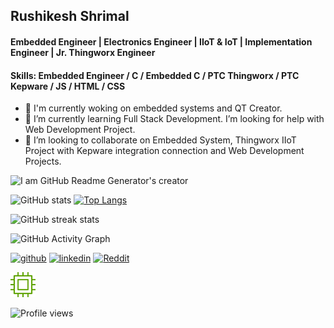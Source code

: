 ## Rushikesh Shrimal

#### Embedded Engineer | Electronics Engineer | IIoT & IoT | Implementation Engineer | Jr. Thingworx Engineer

#### Skills: Embedded Engineer / C / Embedded C / PTC Thingworx / PTC Kepware / JS / HTML / CSS 

- 🌱  I'm currently woking on embedded systems and QT Creator.
- 🤔 I’m currently learning Full Stack Development. I’m looking for help with Web Development Project. 
- 👯 I’m looking to collaborate on Embedded System, Thingworx IIoT Project with Kepware integration connection and Web Development Projects. 
 
![I am GitHub Readme Generator's creator](https://media.licdn.com/dms/image/D5616AQHwELqMD1SibA/profile-displaybackgroundimage-shrink_350_1400/0/1672246441572?e=1677715200&v=beta&t=OLdIVQugIUp0L46lcwcQHTV4GeSI3OJj7B5lT-RHiPM)


![GitHub stats](https://github-readme-stats.vercel.app/api?username=ShrimalRushikesh&show_icons=true)   [![Top Langs](https://github-readme-stats.vercel.app/api/top-langs/?username=ShrimalRushikesh)](https://github.com/anuraghazra/github-readme-stats)


![GitHub streak stats](https://streak-stats.demolab.com/?user=ShrimalRushikesh)  

![GitHub Activity Graph](https://activity-graph.herokuapp.com/graph?username=ShrimalRushikesh)  


[<img src='https://cdn.jsdelivr.net/npm/simple-icons@3.0.1/icons/github.svg' alt='github' height='40'>](https://github.com/ShrimalRushikesh)  [<img src='https://cdn.jsdelivr.net/npm/simple-icons@3.0.1/icons/linkedin.svg' alt='linkedin' height='40'>](https://www.linkedin.com/in/rushikeshshrimal/)  [<img src='https://cdn.jsdelivr.net/npm/simple-icons@3.0.1/icons/reddit.svg' alt='Reddit' height='40'>](https://www.reddit.com/user/ShrimalRushikesh)  

<a href='https://docs.github.com/en/developers'><img src='https://raw.githubusercontent.com/acervenky/animated-github-badges/master/assets/devbadge.gif' width='40' height='40'></a> 

![Profile views](https://gpvc.arturio.dev/ShrimalRushikesh)  
